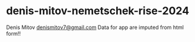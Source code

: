 # denis-mitov-nemetschek-rise-2024

Denis Mitov
denismitov7@gmail.com
Data for app are imputed from html form!!


